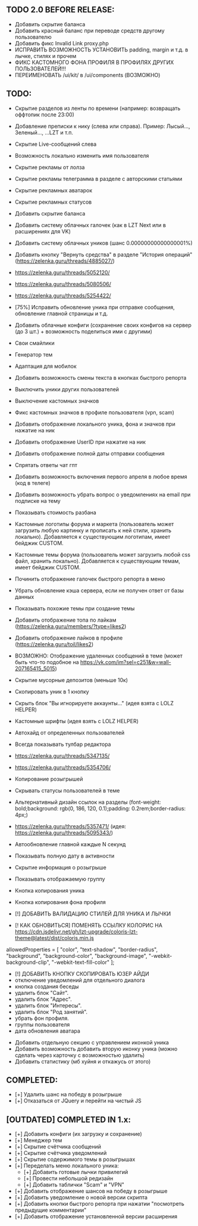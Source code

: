 ## TODO 2.0 BEFORE RELEASE:
<!-- - Добавить автопереход https://zelenka.guru/proxy.php?link=https%3A%2F%2Fgreasyfork.org%2Fru%2Fscripts%2F468956&hash=d0ae47461f469b3feb890ec8b692e414 -->
- Добавить скрытие баланса
- Добавить красный баланс при переводе средств другому пользователю
- Добавить фикс Invalid Link proxy.php
- ИСПРАВИТЬ ВОЗМОЖНОСТЬ УСТАНОВИТЬ padding, margin и т.д. в лычке, стилях и прочем
- ФИКС КАСТОМНОГО ФОНА ПРОФИЛЯ В ПРОФИЛЯХ ДРУГИХ ПОЛЬЗОВАТЕЛЕЙ!!!
- ПЕРЕИМЕНОВАТЬ /ui/kit/ в /ui/components (ВОЗМОЖНО)

## TODO:
- Скрытие разделов из ленты по времени (например: возвращать оффтопик после 23:00)
- Добавление преписки к нику (слева или справа). Пример: Лысый..., Зеленый..., ...LZT и т.п.
- Скрытие Live-сообщений слева
- Возможность локально изменить имя пользователя
- Скрытие рекламы от лолза
- Скрытие рекламы телеграмма в разделе с авторскими статьями
- Скрытие рекламных аватарок
- Скрытие рекламных статусов
- Добавить скрытие баланса
- Добавить систему облачных галочек (как в LZT Next или в расширениях для VK)
- Добавить систему облачных уников (шанс 0.00000000000000001%)
- Добавить кнопку "Вернуть средства" в разделе "История операций" (https://zelenka.guru/threads/4885027/)
- https://zelenka.guru/threads/5052120/
- https://zelenka.guru/threads/5080506/
- https://zelenka.guru/threads/5254422/
- [75%] Исправить обновление уника при отправке сообщения, обновление главной страницы и т.д.
- Добавить облачные конфиги (сохранение своих конфигов на сервер (до 3 шт.) + возможность поделиться ими с другими)
- Свои смайлики
- Генератор тем
- Адаптация для мобилок
- Добавить возможность смены текста в кнопках быстрого репорта
- Выключить уники других пользователей
- Выключение кастомных значков
- Фикс кастомных значков в профиле пользователя (vpn, scam)
- Добавить отображение локального уника, фона и значков при нажатие на ник
- Добавить отображение UserID при нажатие на ник
- Добавить отображение полной даты отправки сообщения
- Спрятать ответы чат гпт
- Добавить возможность включения первого апреля в любое время (код в телеге)
- Добавить возможность убрать вопрос о уведомлениях на email при подписке на тему
- Показывать стоимость разбана
- Кастомные логотипы форума и маркета (пользователь может загрузить любую картинку и прописать к ней стили, хранить локально). Добавляется к существующим логотипам, имеет бейджик CUSTOM.
- Кастомные темы форума (пользователь может загрузить любой css файл, хранить локально). Добавляется к существующим темам, имеет бейджик CUSTOM.

- Починить отображение галочек быстрого репорта в меню
- Убрать обновление кэша сервера, если не получен ответ от базы данных
- Показывать похожие темы при создание темы
- Добавить отображение топа по лайкам (https://zelenka.guru/members/?type=likes2)
- Добавить отображение лайков в профиле (https://zelenka.guru/toil/likes2)
- ВОЗМОЖНО: Отображение удаленных сообщений в теме (может быть что-то подобное на https://vk.com/im?sel=c251&w=wall-207165415_5015)
- Скрытие мусорные депозитов (меньше 10к)
- Скопировать уник в 1 кнопку
- Скрыть блок "Вы игнорируете аккаунты..." (идея взята с LOLZ HELPER)
- Кастомные шрифты (идея взять с LOLZ HELPER)
- Автохайд от определенных пользователей
- Всегда показывать тулбар редактора
- https://zelenka.guru/threads/5347135/
- https://zelenka.guru/threads/5354706/
- Копирование розыгрышей
- Скрывать статусы пользователей в теме
- Альтернативный дизайн ссылок на разделы (font-weight: bold;background: rgb(0, 186, 120, 0.1);padding: 0.2rem;border-radius: 4px;)
- https://zelenka.guru/threads/5357471/ (идея: https://zelenka.guru/threads/5095343/)
- Автообновление главной каждые N секунд
- Показывать полную дату в активности
- Скрытие информация о розыгрыше
- Показывать отображаемую группу
- Кнопка копирования уника
- Кнопка копирования фона профиля
- [!] ДОБАВИТЬ ВАЛИДАЦИЮ СТИЛЕЙ ДЛЯ УНИКА И ЛЫЧКИ
- [! КАК ОБНОВИТЬСЯ] ПОМЕНЯТЬ ССЫЛКУ КОЛОРИС НА https://cdn.jsdelivr.net/gh/lzt-upgrade/coloris-lzt-theme@latest/dist/coloris.min.js

allowedProperties = [
    "color",
    "text-shadow",
    "border-radius",
    "background",
    "background-color",
    "background-image",
    "-webkit-background-clip",
    "-webkit-text-fill-color"
];

<!-- IDEAS FROM LZT HACK -->
- [!] ДОБАВИТЬ КНОПКУ СКОПИРОВАТЬ ЮЗЕР АЙДИ
- отключение уведомлений для отдельного диалога
- кнопка создания беседы
- удалить блок "Сайт".
- удалить блок "Адрес".
- удалить блок "Интересы".
- удалить блок "Род занятий".
- убрать фон профиля.
- группы пользователя
- дата обновления аватара

<!-- END -->
- Добавить отдельную секцию с управлением иконкой уника
- Добавить возможность добавить вторую иконку уника (можно сделать через карточку с возможностью удалить)
- Добавить статистику (мб хуйня и откажусь от этого)


## COMPLETED:
- [+] Удалить шанс на победу в розыгрыше
- [+] Отказаться от JQuery и перейти на чистый JS

## [OUTDATED] COMPLETED IN 1.x:
- [+] Добавить конфиги (их загрузку и сохранение)
- [+] Менеджер тем
- [+] Скрытие счётчика сообщений
- [+] Скрытие счётчика уведомлений
- [+] Скрытие содержимого темы в розыгрышах
- [+] Переделать меню локального уника:
  - [+] Добавить готовые лычки привилегий
  - [+] Провести небольшой редизайн
  - [+] Добавить таблички "Scam" и "VPN"
- [+] Добавить отображение шансов на победу в розыгрыше
- [+] Добавить уведомление о новой версии скрипта
- [+] Добавить кнопки быстрого репорта при нажатии "посмотреть предыдущие комментарии"
- [+] Добавить отображение установленной версии расширения